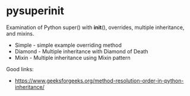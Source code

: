 # pysuperinit
Examination of Python super() with __init__(), overrides, multiple inheritance, and mixins.

* Simple - simple example overriding method
* Diamond - Multiple inheritance with Diamond of Death
* Mixin - Multiple inheritance using Mixin pattern

Good links: 
* https://www.geeksforgeeks.org/method-resolution-order-in-python-inheritance/
